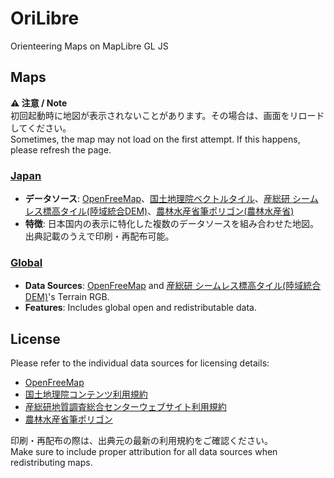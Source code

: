 # OriLibre

Orienteering Maps on MapLibre GL JS  

## Maps
**⚠️ 注意 / Note**  
初回起動時に地図が表示されないことがあります。その場合は、画面をリロードしてください。  
Sometimes, the map may not load on the first attempt. If this happens, please refresh the page.  


### [Japan](https://tjmsy.github.io/orilibre/japan/index.html)
- **データソース**: [OpenFreeMap](https://openfreemap.org/)、[国土地理院ベクトルタイル](https://maps.gsi.go.jp/development/vt.html)、[産総研 シームレス標高タイル(陸域統合DEM)](https://tiles.gsj.jp/tiles/elev/tiles.html#h_land)、[農林水産省筆ポリゴン(農林水産省)](https://github.com/optgeo/ag?tab=readme-ov-file#%E5%87%BA%E5%85%B8)  
- **特徴**: 日本国内の表示に特化した複数のデータソースを組み合わせた地図。出典記載のうえで印刷・再配布可能。 


### [Global](https://tjmsy.github.io/orilibre/global/index.html)
- **Data Sources**: [OpenFreeMap](https://openfreemap.org/) and [産総研 シームレス標高タイル(陸域統合DEM)](https://tiles.gsj.jp/tiles/elev/tiles.html#h_land)'s Terrain RGB.  
- **Features**: Includes global open and redistributable data.  

## License
Please refer to the individual data sources for licensing details:  
- [OpenFreeMap](https://openfreemap.org/)
- [国土地理院コンテンツ利用規約](https://www.gsi.go.jp/kikakuchousei/kikakuchousei40182.html)
- [産総研地質調査総合センターウェブサイト利用規約](https://www.gsj.jp/license/license.html)
- [農林水産省筆ポリゴン](https://www.maff.go.jp/j/tokei/porigon/)

印刷・再配布の際は、出典元の最新の利用規約をご確認ください。  
Make sure to include proper attribution for all data sources when redistributing maps.
